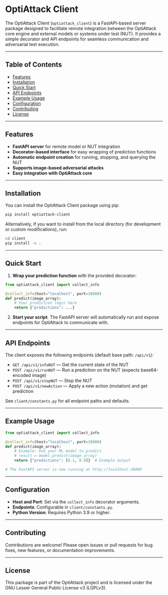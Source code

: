 # OptiAttack Client

The OptiAttack Client (`optiattack_client`) is a FastAPI-based server package designed to facilitate remote integration between the OptiAttack core engine and external models or systems under test (NUT). It provides a simple decorator and API endpoints for seamless communication and adversarial test execution.

---

## Table of Contents

- [Features](#features)
- [Installation](#installation)
- [Quick Start](#quick-start)
- [API Endpoints](#api-endpoints)
- [Example Usage](#example-usage)
- [Configuration](#configuration)
- [Contributing](#contributing)
- [License](#license)

---

## Features

- **FastAPI server** for remote model or NUT integration
- **Decorator-based interface** for easy wrapping of prediction functions
- **Automatic endpoint creation** for running, stopping, and querying the NUT
- **Supports image-based adversarial attacks**
- **Easy integration with OptiAttack core**

---

## Installation

You can install the OptiAttack Client package using pip:

```bash
pip install optiattack-client
```

Alternatively, if you want to install from the local directory (for development or custom modifications), run:

```bash
cd client
pip install -e .
```

---

## Quick Start

1. **Wrap your prediction function** with the provided decorator:

```python
from optiattack_client import collect_info

@collect_info(host="localhost", port=38000)
def predict(image_array):
    # Your prediction logic here
    return {"predictions": ...}
```

2. **Start your script**. The FastAPI server will automatically run and expose endpoints for OptiAttack to communicate with.

---

## API Endpoints

The client exposes the following endpoints (default base path: `/api/v1`):

- `GET /api/v1/infoNUT` — Get the current state of the NUT
- `POST /api/v1/runNUT` — Run a prediction on the NUT (expects base64-encoded image)
- `POST /api/v1/stopNUT` — Stop the NUT
- `POST /api/v1/newAction` — Apply a new action (mutation) and get prediction

See `client/constants.py` for all endpoint paths and defaults.

---

## Example Usage

```python
from optiattack_client import collect_info

@collect_info(host="localhost", port=38000)
def predict(image_array):
    # Example: Use your ML model to predict
    # result = model.predict(image_array)
    return {"predictions": [0.1, 0.9]}  # Example output

# The FastAPI server is now running at http://localhost:38000
```

---

## Configuration

- **Host and Port**: Set via the `collect_info` decorator arguments.
- **Endpoints**: Configurable in `client/constants.py`.
- **Python Version**: Requires Python 3.9 or higher.

---

## Contributing

Contributions are welcome! Please open issues or pull requests for bug fixes, new features, or documentation improvements.

---

## License

This package is part of the OptiAttack project and is licensed under the GNU Lesser General Public License v3 (LGPLv3).
